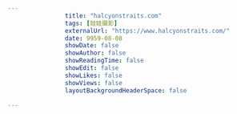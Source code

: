 ---
                title: "halcyonstraits.com"
                tags: [娃娃摄影]
                externalUrl: "https://www.halcyonstraits.com/"
                date: 9959-08-08
                showDate: false
                showAuthor: false
                showReadingTime: false
                showEdit: false
                showLikes: false
                showViews: false
                layoutBackgroundHeaderSpace: false
                ---

